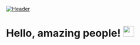 [![Header](https://raw.githubusercontent.com/MartinHeinz/<OWNER>/<OWNER>/readme_header.png "Header")](https://some-url.dev/)
<!--
**Undisclosed64/Undisclosed64** is a ✨ _special_ ✨ repository because its `README.md` (this file) appears on your GitHub profile.

Here are some ideas to get you started:

- 🔭 I’m currently working on ...
- 🌱 I’m currently learning ...
- 👯 I’m looking to collaborate on ...
- 🤔 I’m looking for help with ...
- 💬 Ask me about ...
- 📫 How to reach me: ...
- 😄 Pronouns: ...
- ⚡ Fun fact: ...
-->
# Hello, amazing people! <img src="https://raw.githubusercontent.com/MartinHeinz/MartinHeinz/master/wave.gif" width="30px">
